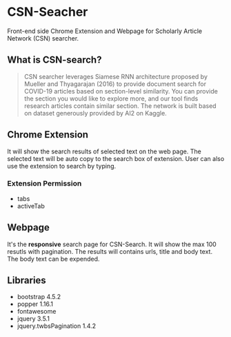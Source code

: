 # CSN-Seacher
 Front-end side Chrome Extension and Webpage for Scholarly Article Network (CSN) searcher.

## What is CSN-search?
> CSN searcher leverages Siamese RNN architecture proposed by Mueller and Thyagarajan (2016) to provide document search for COVID-19 articles based on section-level similarity. You can provide the section you would like to explore more, and our tool finds research articles contain similar section. The network is built based on dataset generously provided by AI2 on Kaggle.

## Chrome Extension
It will show the search results of selected text on the web page. The selected text will be auto copy to the search box of extension. User can also use the extension to search by typing.
### Extension Permission
- tabs
- activeTab

## Webpage

It's the **responsive** search page for CSN-Search. It will show the max 100 resutls with pagination. The results will contains urls, title and body text. The body text can be expended.

## Libraries
- bootstrap 4.5.2
- popper 1.16.1
- fontawesome
- jquery 3.5.1
- jquery.twbsPagination 1.4.2